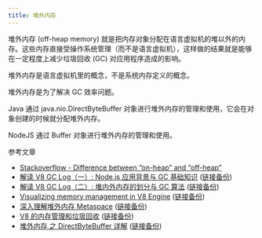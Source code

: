 ```yaml
---
title: 堆外内存
---
```



堆外内存 (off-heap memory) 就是把内存对象分配在语言虚拟机的堆以外的内存。这些内存直接受操作系统管理（而不是语言虚拟机），这样做的结果就是能够在一定程度上减少垃圾回收 (GC) 对应用程序造成的影响。

堆外内存是语言虚拟机里的概念，不是系统内存定义的概念。

堆外内存是为了解决 GC 效率问题。

Java 通过 java.nio.DirectByteBuffer 对象进行堆外内存的管理和使用，它会在对象创建的时候就分配堆外内存。

NodeJS 通过 Buffer 对象进行堆外内存的管理和使用。

参考文章

- [Stackoverflow - Difference between “on-heap” and “off-heap”](https://stackoverflow.com/questions/6091615/difference-between-on-heap-and-off-heap)
- [解读 V8 GC Log（一）: Node.js 应用背景与 GC 基础知识](https://developer.aliyun.com/article/592878) ([链接备份](https://web.archive.org/web/20221205070327/https://developer.aliyun.com/article/592878))
- [解读 V8 GC Log（二）: 堆内外内存的划分与 GC 算法](https://developer.aliyun.com/article/592880) ([链接备份](https://web.archive.org/web/20220702174904/https://developer.aliyun.com/article/592880))
- [Visualizing memory management in V8 Engine](https://deepu.tech/memory-management-in-v8/) ([链接备份](https://web.archive.org/web/20221205035300/https://deepu.tech/memory-management-in-v8/))
- [深入理解堆外内存 Metaspace](https://www.javadoop.com/post/metaspace) ([链接备份](https://web.archive.org/web/20220519200016/https://www.javadoop.com/post/metaspace))
- [V8 的内存管理和垃圾回收](https://juejin.im/post/6854573218708078605) ([链接备份](https://web.archive.org/web/20211021150007/https://juejin.cn/post/6854573218708078605))
- [堆外内存 之 DirectByteBuffer 详解](https://www.jianshu.com/p/007052ee3773) ([链接备份](https://web.archive.org/web/20220625050126/https://www.jianshu.com/p/007052ee3773))
